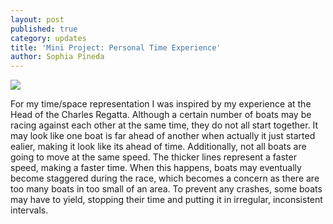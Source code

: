 ```yaml
---
layout: post
published: true
category: updates
title: 'Mini Project: Personal Time Experience'
author: Sophia Pineda
---
```

![]({{site.baseurl}}/assets/Screen%20Shot%202022-10-24%20at%202.25.04%20PM.png)

For my time/space representation I was inspired by my experience at the Head of the Charles Regatta. Although a certain number of boats may be racing against each other at the same time, they do not all start together. It may look like one boat is far ahead of another when actually it just started ealier, making it look like its ahead of time. Additionally, not all boats are going to move at the same speed. The thicker lines represent a faster speed, making a faster time. When this happens, boats may eventually become staggered during the race, which becomes a concern as there are too many boats in too small of an area. To prevent any crashes, some boats may have to yield, stopping their time and putting it in irregular, inconsistent intervals. 